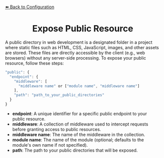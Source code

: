 [⬅️ Back to Configuration](./configuration.md)

<h1 align="center">Expose Public Resource</h1>

A public directory in web development is a designated folder in a project where static files such as HTML, CSS, JavaScript, images, and other assets are stored. These files are directly accessible by the client (e.g., web browsers) without any server-side processing. To expose your public resource, follow these steps:

```js
"public": {
  "endpoint": {
    "middleware": [
      "middleware name" or ["module name", "middleware name"]
    ],
    "path": "path_to_your_public_directories"
  }
}
```

- **endpoint**: A unique identifier for a specific public endpoint to your public resource.
- **middleware**: A collection of middleware used to intercept requests before granting access to public resources.
- **middleware name**: The name of the middleware in the collection.
- **module name**: The name of the module (optional; defaults to the module's own name if not specified).
- **path**: The path to your public directories that will be exposed.